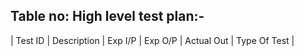 ## Table no: High level test plan:-


| Test ID | Description | Exp I/P | Exp O/P | Actual Out | Type Of Test |


